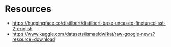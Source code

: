 # Resources
- https://huggingface.co/distilbert/distilbert-base-uncased-finetuned-sst-2-english
- https://www.kaggle.com/datasets/ismaeldwikat/raw-google-news?resource=download
